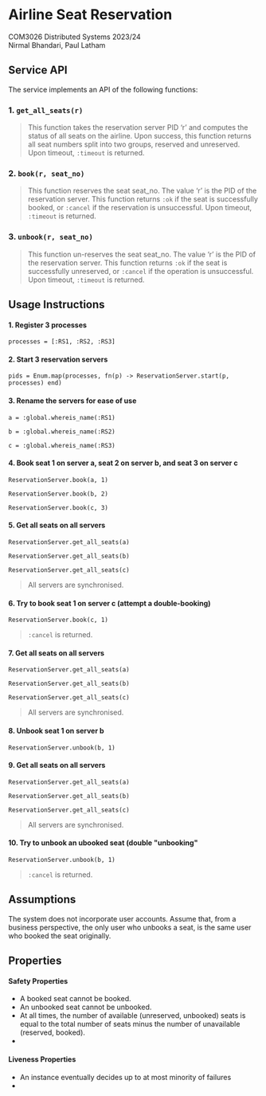 
# Airline Seat Reservation

COM3026 Distributed Systems 2023/24  
Nirmal Bhandari, Paul Latham

## Service API

The service implements an API of the following functions:

### 1. ``get_all_seats(r)``
> This function takes the reservation server PID ‘r’ and computes the status of all seats on the airline. Upon success, this function returns all seat numbers split into two groups, reserved and unreserved. Upon timeout, ``:timeout`` is returned.
### 2. ``book(r, seat_no)``
> This function reserves the seat seat_no. The value ‘r’ is the PID of the reservation server. This function returns ``:ok`` if the seat is successfully booked, or ``:cancel`` if the reservation is unsuccessful. Upon timeout, ``:timeout`` is returned.
### 3. ``unbook(r, seat_no)``
> This function un-reserves the seat seat_no. The value ‘r’ is the PID of the reservation server. This function returns ``:ok`` if the seat is successfully unreserved, or ``:cancel`` if the operation is unsuccessful. Upon timeout, ``:timeout`` is returned.


## Usage Instructions

#### 1. Register 3 processes

``processes = [:RS1, :RS2, :RS3]``

#### 2. Start 3 reservation servers

``pids = Enum.map(processes, fn(p) -> ReservationServer.start(p, processes) end)``

#### 3. Rename the servers for ease of use

``a = :global.whereis_name(:RS1)``

``b = :global.whereis_name(:RS2)``

``c = :global.whereis_name(:RS3)``

#### 4. Book seat 1 on server a, seat 2 on server b, and seat 3 on server c

``ReservationServer.book(a, 1)``

``ReservationServer.book(b, 2)``

``ReservationServer.book(c, 3)``

#### 5. Get all seats on all servers

``ReservationServer.get_all_seats(a)``

``ReservationServer.get_all_seats(b)``

``ReservationServer.get_all_seats(c)``

> All servers are synchronised.

#### 6. Try to book seat 1 on server c (attempt a double-booking)

``ReservationServer.book(c, 1)``

> ``:cancel`` is returned.

#### 7. Get all seats on all servers

``ReservationServer.get_all_seats(a)``

``ReservationServer.get_all_seats(b)``

``ReservationServer.get_all_seats(c)``

> All servers are synchronised.

#### 8. Unbook seat 1 on server b

``ReservationServer.unbook(b, 1)``

#### 9. Get all seats on all servers

``ReservationServer.get_all_seats(a)``

``ReservationServer.get_all_seats(b)``

``ReservationServer.get_all_seats(c)``

> All servers are synchronised.

#### 10. Try to unbook an ubooked seat (double "unbooking"

``ReservationServer.unbook(b, 1)``

> ``:cancel`` is returned.

## Assumptions

The system does not incorporate user accounts. Assume that, from a business perspective, the only user who unbooks a seat, is the same user who booked the seat originally.

## Properties

#### Safety Properties

- A booked seat cannot be booked.
- An unbooked seat cannot be unbooked.
- At all times, the number of available (unreserved, unbooked) seats is equal to the total number of seats minus the number of unavailable (reserved, booked).
- 

#### Liveness Properties

- An instance eventually decides up to at most minority of failures
- 

